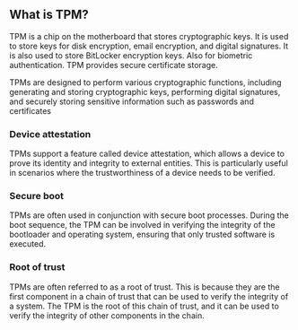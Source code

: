 
## What is TPM?

TPM is a chip on the motherboard that stores cryptographic keys. It is used to store keys for disk encryption, email encryption, and digital signatures. It is also used to store BitLocker encryption keys. Also for biometric authentication. TPM provides secure certificate storage.

TPMs are designed to perform various cryptographic functions, including generating and storing cryptographic keys, performing digital signatures, and securely storing sensitive information such as passwords and certificates

### Device attestation

TPMs support a feature called device attestation, which allows a device to prove its identity and integrity to external entities. This is particularly useful in scenarios where the trustworthiness of a device needs to be verified.

### Secure boot

TPMs are often used in conjunction with secure boot processes. During the boot sequence, the TPM can be involved in verifying the integrity of the bootloader and operating system, ensuring that only trusted software is executed.

### Root of trust

TPMs are often referred to as a root of trust. This is because they are the first component in a chain of trust that can be used to verify the integrity of a system. The TPM is the root of this chain of trust, and it can be used to verify the integrity of other components in the chain.